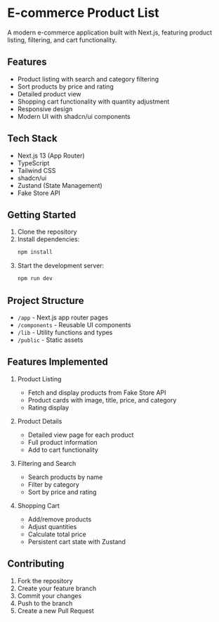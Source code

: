 # E-commerce Product List

A modern e-commerce application built with Next.js, featuring product listing, filtering, and cart functionality.

## Features

- Product listing with search and category filtering
- Sort products by price and rating
- Detailed product view
- Shopping cart functionality with quantity adjustment
- Responsive design
- Modern UI with shadcn/ui components

## Tech Stack

- Next.js 13 (App Router)
- TypeScript
- Tailwind CSS
- shadcn/ui
- Zustand (State Management)
- Fake Store API

## Getting Started

1. Clone the repository
2. Install dependencies:
   ```bash
   npm install
   ```
3. Start the development server:
   ```bash
   npm run dev
   ```

## Project Structure

- `/app` - Next.js app router pages
- `/components` - Reusable UI components
- `/lib` - Utility functions and types
- `/public` - Static assets

## Features Implemented

1. Product Listing
   - Fetch and display products from Fake Store API
   - Product cards with image, title, price, and category
   - Rating display

2. Product Details
   - Detailed view page for each product
   - Full product information
   - Add to cart functionality

3. Filtering and Search
   - Search products by name
   - Filter by category
   - Sort by price and rating

4. Shopping Cart
   - Add/remove products
   - Adjust quantities
   - Calculate total price
   - Persistent cart state with Zustand

## Contributing

1. Fork the repository
2. Create your feature branch
3. Commit your changes
4. Push to the branch
5. Create a new Pull Request

